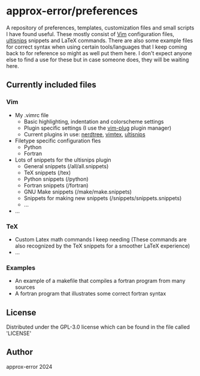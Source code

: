 # approx-error/preferences

A repository of preferences, templates, customization files and small scripts I have found useful. 
These mostly consist of [Vim](https://www.vim.org/) configuration files, [ultisnips](https://github.com/SirVer/ultisnips) snippets and LaTeX commands.
There are also some example files for correct syntax when using certain tools/languages that I keep coming back to for reference so might as well put them here.
I don't expect anyone else to find a use for these but in case someone does, they will be waiting here.

## Currently included files

### Vim

- My .vimrc file
	- Basic highlighting, indentation and colorscheme settings 
	- Plugin specific settings (I use the [vim-plug](https://github.com/junegunn/vim-plug) plugin manager)
	- Current plugins in use: [nerdtree](https://github.com/preservim/nerdtree), [vimtex](https://github.com/lervag/vimtex), [ultisnips](https://github.com/SirVer/ultisnips)
- Filetype specific configuration fles
	- Python
	- Fortran
- Lots of snippets for the ultisnips plugin
	- General snippets (/all/all.snippets) 
    - TeX snippets (/tex)
    - Python snippets (/python)
    - Fortran snippets (/fortran)
    - GNU Make snippets (/make/make.snippets)
	- Snippets for making new snippets (/snippets/snippets.snippets)
	- ...
- ...

### TeX

- Custom Latex math commands I keep needing (These commands are also recognized by the TeX snippets for a smoother LaTeX experience)
- ...

### Examples

- An example of a makefile that compiles a fortran program from many sources
- A fortran program that illustrates some correct fortran syntax

## License

Distributed under the GPL-3.0 license which can be found in the file called 'LICENSE'

## Author

approx-error
2024
